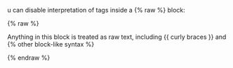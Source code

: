 
u can disable interpretation of tags inside a {% raw %} block:

{% raw %}

Anything in this block is treated as raw text,
including {{ curly braces }} and
{% other block-like syntax %}

{% endraw %}
